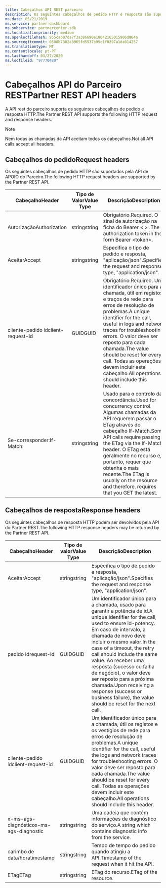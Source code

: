 ```yaml
---
title: Cabeçalhos API REST parceiro
description: Os seguintes cabeçalhos de pedido HTTP e resposta são suportados pela API de REST do Parceiro.
ms.date: 05/21/2019
ms.service: partner-dashboard
ms.subservice: partnercenter-sdk
ms.localizationpriority: medium
ms.openlocfilehash: 955cab07da7f3a386690e18042165015906d864a
ms.sourcegitcommit: 0508b7302a3965fd5537b05c1f0397a1da014257
ms.translationtype: MT
ms.contentlocale: pt-PT
ms.lasthandoff: 03/27/2020
ms.locfileid: "97770480"
---
```

# <a name="partner-rest-api-headers"></a><span data-ttu-id="4e99a-103">Cabeçalhos API do Parceiro REST</span><span class="sxs-lookup"><span data-stu-id="4e99a-103">Partner REST API headers</span></span>

<span data-ttu-id="4e99a-104">A API rest do parceiro suporta os seguintes cabeçalhos de pedido e resposta HTTP.</span><span class="sxs-lookup"><span data-stu-id="4e99a-104">The Partner REST API supports the following HTTP request and response headers.</span></span>

> [!NOTE]
> <span data-ttu-id="4e99a-105">Nem todas as chamadas da API aceitam todos os cabeçalhos.</span><span class="sxs-lookup"><span data-stu-id="4e99a-105">Not all API calls accept all headers.</span></span>

## <a name="request-headers"></a><span data-ttu-id="4e99a-106">Cabeçalhos do pedido</span><span class="sxs-lookup"><span data-stu-id="4e99a-106">Request headers</span></span>

<span data-ttu-id="4e99a-107">Os seguintes cabeçalhos de pedido HTTP são suportados pela API de APOIO do Parceiro.</span><span class="sxs-lookup"><span data-stu-id="4e99a-107">The following HTTP request headers are supported by the Partner REST API.</span></span>

| <span data-ttu-id="4e99a-108">Cabeçalho</span><span class="sxs-lookup"><span data-stu-id="4e99a-108">Header</span></span>                       | <span data-ttu-id="4e99a-109">Tipo de Valor</span><span class="sxs-lookup"><span data-stu-id="4e99a-109">Value Type</span></span> | <span data-ttu-id="4e99a-110">Descrição</span><span class="sxs-lookup"><span data-stu-id="4e99a-110">Description</span></span>                                                                            |
|------------------------------|------------|----------------------------------------------------------------------------------------|
| <span data-ttu-id="4e99a-111">Autorização</span><span class="sxs-lookup"><span data-stu-id="4e99a-111">Authorization</span></span>           | <span data-ttu-id="4e99a-112">string</span><span class="sxs-lookup"><span data-stu-id="4e99a-112">string</span></span>     | <span data-ttu-id="4e99a-113">Obrigatório.</span><span class="sxs-lookup"><span data-stu-id="4e99a-113">Required.</span></span> <span data-ttu-id="4e99a-114">O sinal de autorização na ficha do Bearer &lt; &gt; .</span><span class="sxs-lookup"><span data-stu-id="4e99a-114">The authorization token in the form Bearer &lt;token&gt;.</span></span>                    |
| <span data-ttu-id="4e99a-115">Aceitar</span><span class="sxs-lookup"><span data-stu-id="4e99a-115">Accept</span></span>                  | <span data-ttu-id="4e99a-116">string</span><span class="sxs-lookup"><span data-stu-id="4e99a-116">string</span></span>     | <span data-ttu-id="4e99a-117">Especifica o tipo de pedido e resposta, "aplicação/json".</span><span class="sxs-lookup"><span data-stu-id="4e99a-117">Specifies the request and response type, "application/json".</span></span>                           |
| <span data-ttu-id="4e99a-118">cliente-pedido id</span><span class="sxs-lookup"><span data-stu-id="4e99a-118">client-request-id</span></span>         | <span data-ttu-id="4e99a-119">GUID</span><span class="sxs-lookup"><span data-stu-id="4e99a-119">GUID</span></span>       | <span data-ttu-id="4e99a-120">Obrigatório.</span><span class="sxs-lookup"><span data-stu-id="4e99a-120">Required.</span></span> <span data-ttu-id="4e99a-121">Um identificador único para a chamada, útil em registos e traços de rede para erros de resolução de problemas.</span><span class="sxs-lookup"><span data-stu-id="4e99a-121">A unique identifier for the call, useful in logs and network traces for troubleshooting errors.</span></span> <span data-ttu-id="4e99a-122">O valor deve ser reposto para cada chamada.</span><span class="sxs-lookup"><span data-stu-id="4e99a-122">The value should be reset for every call.</span></span> <span data-ttu-id="4e99a-123">Todas as operações devem incluir este cabeçalho.</span><span class="sxs-lookup"><span data-stu-id="4e99a-123">All operations should include this header.</span></span> |
| <span data-ttu-id="4e99a-124">Se-corresponder:</span><span class="sxs-lookup"><span data-stu-id="4e99a-124">If-Match:</span></span>                    | <span data-ttu-id="4e99a-125">string</span><span class="sxs-lookup"><span data-stu-id="4e99a-125">string</span></span>     | <span data-ttu-id="4e99a-126">Usado para o controlo da concordância.</span><span class="sxs-lookup"><span data-stu-id="4e99a-126">Used for concurrency control.</span></span> <span data-ttu-id="4e99a-127">Algumas chamadas da API requerem passar o ETag através do cabeçalho If-Match.</span><span class="sxs-lookup"><span data-stu-id="4e99a-127">Some API calls require passing the ETag via the If-Match header.</span></span> <span data-ttu-id="4e99a-128">O ETag está geralmente no recurso e, portanto, requer que obtenha o mais recente.</span><span class="sxs-lookup"><span data-stu-id="4e99a-128">The ETag is usually on the resource and therefore, requires that you GET the latest.</span></span> |

## <a name="response-headers"></a><span data-ttu-id="4e99a-129">Cabeçalhos de resposta</span><span class="sxs-lookup"><span data-stu-id="4e99a-129">Response headers</span></span>

<span data-ttu-id="4e99a-130">Os seguintes cabeçalhos de resposta HTTP podem ser devolvidos pela API do Partner REST.</span><span class="sxs-lookup"><span data-stu-id="4e99a-130">The following HTTP response headers may be returned by the Partner REST API.</span></span>

| <span data-ttu-id="4e99a-131">Cabeçalho</span><span class="sxs-lookup"><span data-stu-id="4e99a-131">Header</span></span>                    | <span data-ttu-id="4e99a-132">Tipo de valor</span><span class="sxs-lookup"><span data-stu-id="4e99a-132">Value    Type</span></span> | <span data-ttu-id="4e99a-133">Descrição</span><span class="sxs-lookup"><span data-stu-id="4e99a-133">Description</span></span>                                                                                                               |
|-------------------|------------|--------------------------------------------------------------------------------------------------|
| <span data-ttu-id="4e99a-134">Aceitar</span><span class="sxs-lookup"><span data-stu-id="4e99a-134">Accept</span></span>                | <span data-ttu-id="4e99a-135">string</span><span class="sxs-lookup"><span data-stu-id="4e99a-135">string</span></span>     | <span data-ttu-id="4e99a-136">Especifica o tipo de pedido e resposta, "aplicação/json".</span><span class="sxs-lookup"><span data-stu-id="4e99a-136">Specifies the request and response type, "application/json".</span></span>                                     |
| <span data-ttu-id="4e99a-137">pedido id</span><span class="sxs-lookup"><span data-stu-id="4e99a-137">request-id</span></span>        | <span data-ttu-id="4e99a-138">GUID</span><span class="sxs-lookup"><span data-stu-id="4e99a-138">GUID</span></span>       | <span data-ttu-id="4e99a-139">Um identificador único para a chamada, usado para garantir a potência de id.</span><span class="sxs-lookup"><span data-stu-id="4e99a-139">A unique identifier for the call, used to ensure id-potency.</span></span> <span data-ttu-id="4e99a-140">Em caso de intervalo, a chamada de novo deve incluir o mesmo valor.</span><span class="sxs-lookup"><span data-stu-id="4e99a-140">In the case of a timeout, the retry call should include the same value.</span></span> <span data-ttu-id="4e99a-141">Ao receber uma resposta (sucesso ou falha de negócio), o valor deve ser reposto para a próxima chamada.</span><span class="sxs-lookup"><span data-stu-id="4e99a-141">Upon receiving a response (success or business failure), the value should be reset for the next call.</span></span> |
| <span data-ttu-id="4e99a-142">cliente-pedido id</span><span class="sxs-lookup"><span data-stu-id="4e99a-142">client-request-id</span></span>| <span data-ttu-id="4e99a-143">GUID</span><span class="sxs-lookup"><span data-stu-id="4e99a-143">GUID</span></span>| <span data-ttu-id="4e99a-144">Um identificador único para a chamada, útil os registos e os vestígios de rede para erros de resolução de problemas.</span><span class="sxs-lookup"><span data-stu-id="4e99a-144">A unique identifier for the call, useful the logs and network traces for troubleshooting errors.</span></span> <span data-ttu-id="4e99a-145">O valor deve ser reposto para cada chamada.</span><span class="sxs-lookup"><span data-stu-id="4e99a-145">The value should be reset for every call.</span></span> <span data-ttu-id="4e99a-146">Todas as operações devem incluir este cabeçalho.</span><span class="sxs-lookup"><span data-stu-id="4e99a-146">All operations should include this header.</span></span>                                                |
| <span data-ttu-id="4e99a-147">x-ms-ags-diagnóstico</span><span class="sxs-lookup"><span data-stu-id="4e99a-147">x-ms-ags-diagnostic</span></span>   | <span data-ttu-id="4e99a-148">string</span><span class="sxs-lookup"><span data-stu-id="4e99a-148">string</span></span> | <span data-ttu-id="4e99a-149">Uma cadeia que contém informações de diagnóstico do serviço.</span><span class="sxs-lookup"><span data-stu-id="4e99a-149">A string which contains diagnostic info from the service.</span></span>
| <span data-ttu-id="4e99a-150">carimbo de data/hora</span><span class="sxs-lookup"><span data-stu-id="4e99a-150">timestamp</span></span>|<span data-ttu-id="4e99a-151">string</span><span class="sxs-lookup"><span data-stu-id="4e99a-151">string</span></span> | <span data-ttu-id="4e99a-152">Tempo de tempo do pedido quando atingiu a API.</span><span class="sxs-lookup"><span data-stu-id="4e99a-152">Timestamp of the request when it hit the API.</span></span>
|<span data-ttu-id="4e99a-153">ETag</span><span class="sxs-lookup"><span data-stu-id="4e99a-153">ETag</span></span> |<span data-ttu-id="4e99a-154">string</span><span class="sxs-lookup"><span data-stu-id="4e99a-154">string</span></span> | <span data-ttu-id="4e99a-155">ETag do recurso.</span><span class="sxs-lookup"><span data-stu-id="4e99a-155">ETag of the resource.</span></span>
